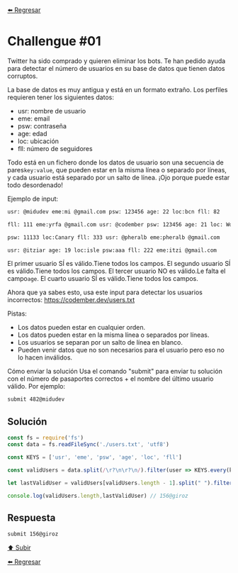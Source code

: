 [⬅️ Regresar](https://github.com/cosmoart/codember)

# Challengue #01

Twitter ha sido comprado y quieren eliminar los bots. Te han pedido ayuda para detectar el número de usuarios en su base de datos que tienen datos corruptos.

La base de datos es muy antigua y está en un formato extraño. Los perfiles requieren tener los siguientes datos:

- usr: nombre de usuario
- eme: email
- psw: contraseña
- age: edad
- loc: ubicación
- fll: número de seguidores

Todo está en un fichero donde los datos de usuario son una secuencia de pares`key:value`, que pueden estar en la misma línea o separado por líneas, y cada usuario está separado por un salto de línea. ¡Ojo porque puede estar todo desordenado!

Ejemplo de input:

```txt
usr: @midudev eme:mi @gmail.com psw: 123456 age: 22 loc:bcn fll: 82

fll: 111 eme:yrfa @gmail.com usr: @codember psw: 123456 age: 21 loc: World

psw: 11133 loc:Canary fll: 333 usr: @pheralb eme:pheralb @gmail.com

usr: @itziar age: 19 loc:isle psw:aaa fll: 222 eme:itzi @gmail.com
```

El primer usuario SÍ es válido.Tiene todos los campos.
El segundo usuario SÍ es válido.Tiene todos los campos.
El tercer usuario NO es válido.Le falta el campo`age`.
El cuarto usuario SÍ es válido.Tiene todos los campos.

Ahora que ya sabes esto, usa este input para detectar los usuarios incorrectos: <https://codember.dev/users.txt>

Pistas:

- Los datos pueden estar en cualquier orden.
- Los datos pueden estar en la misma línea o separados por líneas.
- Los usuarios se separan por un salto de línea en blanco.
- Pueden venir datos que no son necesarios para el usuario pero eso no lo hacen inválidos.

Cómo enviar la solución
Usa el comando "submit" para enviar tu solución con el número de pasaportes correctos + el nombre del último usuario válido. Por ejemplo:

```bash
submit 482@midudev
```

## Solución

```js
const fs = require('fs')
const data = fs.readFileSync('./users.txt', 'utf8')

const KEYS = ['usr', 'eme', 'psw', 'age', 'loc', 'fll']

const validUsers = data.split(/\r?\n\r?\n/).filter(user => KEYS.every(key => user.includes(key)))

let lastValidUser = validUsers[validUsers.length - 1].split(" ").filter(user => user.includes('usr'))[0].split(':')[1]

console.log(validUsers.length,lastValidUser) // 156@giroz
```

## Respuesta

```bash
submit 156@giroz
```

[⬆️ Subir](#challengue-01)

[⬅️ Regresar](https://github.com/cosmoart/codember)
